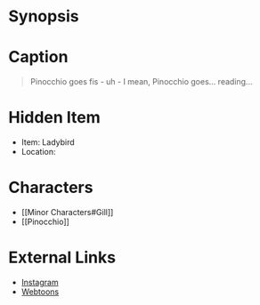# Synopsis


# Caption
> Pinocchio goes fis - uh - I mean, Pinocchio goes... reading...

# Hidden Item
* Item: Ladybird
* Location: <strike></strike>

# Characters
* [[Minor Characters#Gill]]
* [[Pinocchio]]

# External Links
* [Instagram](https://www.instagram.com/p/CEaBEy4DsOs/)
* [Webtoons](https://www.webtoons.com/en/challenge/twistwood-tales/52-pinocchio/viewer?title_no=344740&episode_no=57)